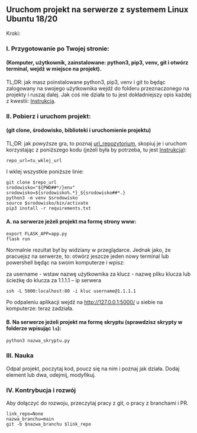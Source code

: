 ## Uruchom projekt na serwerze z systemem Linux Ubuntu 18/20

Kroki:

### I. Przygotowanie po Twojej stronie:
#### (Komputer, użytkownik, zainstalowane: python3, pip3, venv, git i otwórz terminal, wejdź w miejsce na projekt).

TL;DR: jak masz poinstalowane python3, pip3, venv i git to będąc zalogowany na swojego użytkownika wejdź do folderu przeznaczonego na projekty i ruszaj dalej. Jak coś nie działa to tu jest dokładniejszy opis każdej z kwestii: [Instrukcja](https://github.com/ZPXD/zajecia_programowania_xd/blob/main/przydatne/przygotuj_komputer_z_linuxem_na_projekt.md).

### II. Pobierz i uruchom projekt:
#### (git clone, środowisko, biblioteki i uruchomienie projektu)

TL;DR: jak powyższe gra, to poznaj [url_repozytorium](https://github.com/ZPXD/zajecia_programowania_xd/blob/main/przydatne/url_repozytorium.md), skopiuj je i uruchom korzystając z poniższego kodu (jeżeli była by potrzeba, tu jest [Instrukcja](https://github.com/ZPXD/zajecia_programowania_xd/blob/main/przydatne/pobierz_i_uruchom_projekt_linux.md)):
```
repo_url=tu_wklej_url
```
I wklej wszystkie poniższe linie:
```
git clone $repo_url
srodowisko="${PWD##*/}env"
srodowisko=${srodowisko%.*}_${srodowisko##*.}
python3 -m venv $srodowisko
source $srodowisko/bin/activate
pip3 install -r requirements.txt
```

#### A. na serwerze jeżeli projekt ma formę strony www:
```
export FLASK_APP=app.py
flask run
```

Normalnie rezultat był by widziany w przeglądarce. Jednak jako, że pracuejsz na serwerze, to: otwórz jeszcze jeden nowy terminal lub powershell będąc na swoim komputerze i wpisz:

za username -  wstaw nazwę użytkownika
za klucz - nazwę pliku klucza lub ścieżkę do klucza
za 1.1.1.1 – ip serwera
```
ssh -L 5000:localhost:80 -i kluc username@1.1.1.1
```

Po odpaleniu aplikacji wejdź na http://127.0.0.1:5000/ u siebie na komputerze: teraz zadziała.


#### B. Na serwerze jeżeli projekt ma formę skryptu (sprawdzisz skrypty w folderze wpisując `ls`):
```
python3 nazwa_skryptu.py
```

### III. Nauka

Odpal projekt, poczytaj kod, poucz się na nim i poznaj jak działa. Dodaj element lub dwa, odejmij, modyfikuj. 

### IV. Kontrybucja i rozwój


Aby dołączyć do rozwoju, przeczytaj pracy z git, o pracy z branchami i PR.

```
link_repo=None
nazwa_branchu=main
git -b $nazwa_branchu $link_repo
```

